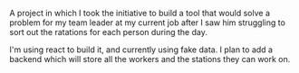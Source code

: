 A project in which I took the initiative to build a tool that would solve a problem for my team leader at my current job after I saw him struggling to sort out the ratations for each person during the day. 

I'm using react to build it, and currently using fake data. I plan to add a backend which will store all the workers and the stations they can work on.
